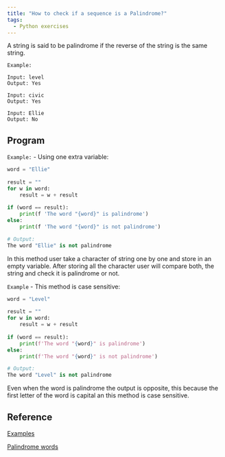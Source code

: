 ```yaml
---
title: "How to check if a sequence is a Palindrome?"
tags:
  - Python exercises
---
```


A string is said to be palindrome if the reverse of the string is the same string.

`Example:`

```text
Input: level
Output: Yes

Input: civic
Output: Yes

Input: Ellie
Output: No
```

## Program

`Example:` - Using one extra variable:

```python
word = "Ellie"
 
result = ""
for w in word:
    result = w + result
 
if (word == result):
    print(f 'The word "{word}" is palindrome')
else:
    print(f 'The word "{word}" is not palindrome')

# Output:
The word "Ellie" is not palindrome
```

In this method user take a character of string one by one and store in an empty variable. After storing all the character user will compare both, the string and check it is palindrome or not.

`Example` - This method is case sensitive:

```python
word = "Level"
 
result = ""
for w in word:
    result = w + result
 
if (word == result):
    print(f'The word "{word}" is palindrome')
else:
    print(f'The word "{word}" is not palindrome')

# Output:
The word "Level" is not palindrome
```

Even when the word is palindrome the output is opposite, this because the first letter of the word is capital an this method is case sensitive.

## Reference

[Examples](https://www.geeksforgeeks.org/python-program-check-string-palindrome-not/)

[Palindrome words](https://www.rd.com/list/palindromes-list/)

